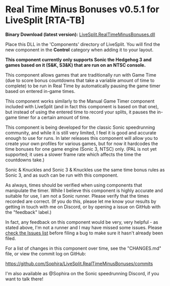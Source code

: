 Real Time Minus Bonuses v0.5.1 for LiveSplit [RTA-TB]
=====================================================

**Binary Download (latest version):** [LiveSplit.RealTimeMinusBonuses.dll](https://github.com/Sophira/LiveSplit.RealTimeMinusBonuses/raw/master/Components/LiveSplit.RealTimeMinusBonuses.dll)

Place this DLL in the 'Components' directory of LiveSplit. You will find the new
component in the **Control** category when adding it to your layout.

**This component currently only supports Sonic the Hedgehog 3 and games based on
it (S&K, S3&K) that are run on an NTSC console.**

This component allows games that are traditionally run with Game Time (due to
score bonus countdowns that take a variable amount of time to complete) to be
run in Real Time by automatically pausing the game timer based on entered
in-game times.

This component works similarly to the Manual Game Timer component included with
LiveSplit (and in fact this component is based on that one), but instead of
using the entered time to record your splits, it pauses the in-game timer for a
certain amount of time.

This component is being developed for the classic Sonic speedrunning community,
and while it is still very limited, I feel it is good and accurate enough to use
for runs. In later releases this component will allow you to create your own
profiles for various games, but for now it hardcodes the time bonuses for one
game engine (Sonic 3, NTSC) only. (PAL is not yet supported; it uses a slower
frame rate which affects the time the countdowns take.)

Sonic & Knuckles and Sonic 3 & Knuckles use the same time bonus rules as Sonic
3, and as such can be run with this component.

As always, times should be verified when using components that manipulate the
timer. While I believe this component is highly accurate and suitable for use,
I am not a Sonic runner. Please verify that the times recorded are correct. (If
you do this, please let me know your results by getting in touch with me on
Discord, or by opening a issue on GitHub with the "feedback" label.)

In fact, any feedback on this component would be very, very helpful - as stated
above, I'm not a runner and I may have missed some issues. Please [check the
Issues list](https://github.com/Sophira/LiveSplit.RealTimeMinusBonuses/issues)
before filing a bug to make sure it hasn't already been filed.

For a list of changes in this component over time, see the "CHANGES.md" file, or
view the commit log on GitHub:

https://github.com/Sophira/LiveSplit.RealTimeMinusBonuses/commits

I'm also available as @Sophira on the Sonic speedrunning Discord, if you want to
talk there!
